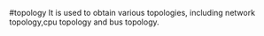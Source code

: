 #topology
It is used to obtain various topologies, including network topology,cpu topology and bus topology.